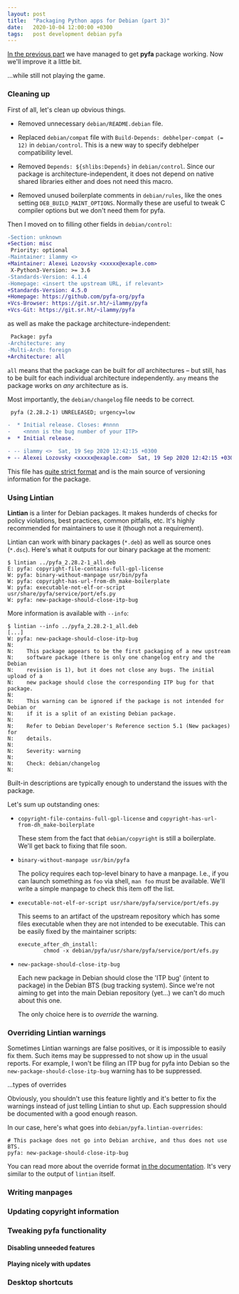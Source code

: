 ```yaml
---
layout: post
title:  "Packaging Python apps for Debian (part 3)"
date:   2020-10-04 12:00:00 +0300
tags:   post development debian pyfa
---
```


[In the previous part](https://blog.ilammy.net/2020/09/27/packaging-pyfa-2.html)
we have managed to get **pyfa** package working.
Now we'll improve it a little bit.

...while still not playing the game.

### Cleaning up

First of all, let's clean up obvious things.

  - Removed unnecessary `debian/README.debian` file.

  - Replaced `debian/compat` file with `Build-Depends: debhelper-compat (= 12)` in `debian/control`.
    This is a new way to specify debhelper compatibility level.

  - Removed `Depends: ${shlibs:Depends}` in `debian/control`.
    Since our package is architecture-independent,
    it does not depend on native shared libraries either
    and does not need this macro.

  - Removed unused boilerplate comments in `debian/rules`,
    like the ones setting `DEB_BUILD_MAINT_OPTIONS`.
    Normally these are useful to tweak C compiler options but we don't need them for pyfa.

Then I moved on to filling other fields in `debian/control`:

```diff
-Section: unknown
+Section: misc
 Priority: optional
-Maintainer: ilammy <>
+Maintainer: Alexei Lozovsky <xxxxx@exaple.com>
 X-Python3-Version: >= 3.6
-Standards-Version: 4.1.4
-Homepage: <insert the upstream URL, if relevant>
+Standards-Version: 4.5.0
+Homepage: https://github.com/pyfa-org/pyfa
+Vcs-Browser: https://git.sr.ht/~ilammy/pyfa
+Vcs-Git: https://git.sr.ht/~ilammy/pyfa
```

as well as make the package architecture-independent:

```diff
 Package: pyfa
-Architecture: any
-Multi-Arch: foreign
+Architecture: all
```

`all` means that the package can be built for *all* architectures –
but still, has to be built for each individual architecture independently.
`any` means the package works on *any* architecture as is.

Most importantly, the `debian/changelog` file needs to be correct.

```diff
 pyfa (2.28.2-1) UNRELEASED; urgency=low

-  * Initial release. Closes: #nnnn
-    <nnnn is the bug number of your ITP>
+  * Initial release.

- -- ilammy <>  Sat, 19 Sep 2020 12:42:15 +0300
+ -- Alexei Lozovsky <xxxxx@exaple.com>  Sat, 19 Sep 2020 12:42:15 +0300
```

This file has [quite strict format](https://www.debian.org/doc/debian-policy/ch-source.html#s-dpkgchangelog)
and is the main source of versioning information for the package.

### Using Lintian

**Lintian** is a linter for Debian packages.
It makes hunderds of checks for policy violations, best practices, common pitfalls, etc.
It's highly recommended for maintainers to use it (though not a requirement).

Lintian can work with binary packages (`*.deb`) as well as source ones (`*.dsc`).
Here's what it outputs for our binary package at the moment:

```
$ lintian ../pyfa_2.28.2-1_all.deb
E: pyfa: copyright-file-contains-full-gpl-license
W: pyfa: binary-without-manpage usr/bin/pyfa
W: pyfa: copyright-has-url-from-dh_make-boilerplate
W: pyfa: executable-not-elf-or-script usr/share/pyfa/service/port/efs.py
W: pyfa: new-package-should-close-itp-bug
```

More information is available with `--info`:

```
$ lintian --info ../pyfa_2.28.2-1_all.deb
[...]
W: pyfa: new-package-should-close-itp-bug
N:
N:    This package appears to be the first packaging of a new upstream
N:    software package (there is only one changelog entry and the Debian
N:    revision is 1), but it does not close any bugs. The initial upload of a
N:    new package should close the corresponding ITP bug for that package.
N:
N:    This warning can be ignored if the package is not intended for Debian or
N:    if it is a split of an existing Debian package.
N:
N:    Refer to Debian Developer's Reference section 5.1 (New packages) for
N:    details.
N:
N:    Severity: warning
N:
N:    Check: debian/changelog
N:
```

Built-in descriptions are typically enough to understand the issues with the package.

Let's sum up outstanding ones:

  - `copyright-file-contains-full-gpl-license` and `copyright-has-url-from-dh_make-boilerplate`

    These stem from the fact that `debian/copyright` is still a boilerplate.
    We'll get back to fixing that file soon.

  - `binary-without-manpage usr/bin/pyfa`

    The policy requires each top-level binary to have a manpage.
    I.e., if you can launch something as `foo` via shell, `man foo` must be available.
    We'll write a simple manpage to check this item off the list.

  - `executable-not-elf-or-script usr/share/pyfa/service/port/efs.py`

    This seems to an artifact of the upstream repository which has some files executable
    when they are not intended to be executable.
    This can be easily fixed by the maintainer scripts:

    ```make
    execute_after_dh_install:
            chmod -x debian/pyfa/usr/share/pyfa/service/port/efs.py
    ```

  - `new-package-should-close-itp-bug`

    Each new package in Debian should close the 'ITP bug' (intent to package)
    in the Debian BTS (bug tracking system).
    Since we're not aiming to get into the main Debian repository (yet...)
    we can't do much about this one.

    The only choice here is to *override* the warning.

### Overriding Lintian warnings

Sometimes Lintian warnings are false positives, or it is impossible to easily fix them.
Such items may be suppressed to not show up in the usual reports.
For example, I won't be filing an ITP bug for pyfa into Debian
so the `new-package-should-close-itp-bug` warning has to be suppressed.

...types of overrides

Obviously, you shouldn't use this feature lightly and it's better to fix the warnings
instead of just telling Lintian to shut up.
Each suppression should be documented with a good enough reason.

In our case, here's what goes into `debian/pyfa.lintian-overrides`:

```
# This package does not go into Debian archive, and thus does not use BTS.
pyfa: new-package-should-close-itp-bug
```

You can read more about the override format [in the documentation](...).
It's very similar to the output of `lintian` itself.

### Writing manpages

### Updating copyright information

### Tweaking pyfa functionality

#### Disabling unneeded features

#### Playing nicely with updates

### Desktop shortcuts
